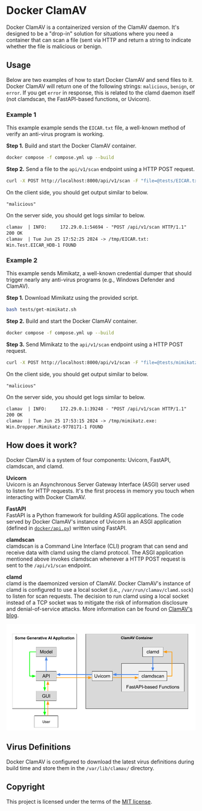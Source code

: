 # Docker ClamAV
Docker ClamAV is a containerized version of the ClamAV daemon. It's designed to be a "drop-in" solution for situations where you need a container that can scan a file (sent via HTTP and return a string to indicate whether the file is malicious or benign. 

## Usage
Below are two examples of how to start Docker ClamAV and send files to it. Docker ClamAV will return one of the following strings: `malicious`, `benign`, or `error`. If you get `error` in response, this is related to the clamd daemon itself (not clamdscan, the FastAPI-based functions, or Uvicorn). 

### Example 1
This example example sends the `EICAR.txt` file, a well-known method of verify an anti-virus program is working. 

**Step 1.** Build and start the Docker ClamAV container.
```bash
docker compose -f compose.yml up --build
```

**Step 2.** Send a file to the `api/v1/scan` endpoint using a HTTP POST request.
```bash
curl -X POST http://localhost:8000/api/v1/scan -F "file=@tests/EICAR.txt"
```

On the client side, you should get output similar to below.
```
"malicious"
```

On the server side, you should get logs similar to below.
```
clamav  | INFO:     172.29.0.1:54694 - "POST /api/v1/scan HTTP/1.1" 200 OK
clamav  | Tue Jun 25 17:52:25 2024 -> /tmp/EICAR.txt: Win.Test.EICAR_HDB-1 FOUND
```

### Example 2
This example sends Mimikatz, a well-known credential dumper that should trigger nearly any anti-virus programs (e.g., Windows Defender and ClamAV). 

**Step 1.** Download Mimikatz using the provided script.
```bash
bash tests/get-mimikatz.sh
```

**Step 2.** Build and start the Docker ClamAV container.
```bash
docker compose -f compose.yml up --build
```

**Step 3.** Send Mimikatz to the `api/v1/scan` endpoint using a HTTP POST request.
```bash
curl -X POST http://localhost:8000/api/v1/scan -F "file=@tests/mimikatz.exe"
```

On the client side, you should get output similar to below.
```
"malicious"
```

On the server side, you should get logs similar to below.
```
clamav  | INFO:     172.29.0.1:39248 - "POST /api/v1/scan HTTP/1.1" 200 OK
clamav  | Tue Jun 25 17:53:15 2024 -> /tmp/mimikatz.exe: Win.Dropper.Mimikatz-9778171-1 FOUND
```

## How does it work?
Docker ClamAV is a system of four components: Uvicorn, FastAPI, clamdscan, and clamd. 

**Uvicorn**  
Uvicorn is an Asynchronous Server Gateway Interface (ASGI) server used to listen for HTTP requests. It's the first process in memory you touch when interacting with Docker ClamAV. 

**FastAPI**  
FastAPI is a Python framework for building ASGI applications. The code served by Docker ClamAV's instance of Uvicorn is an ASGI application (defined in [`docker/api.py`](/docker/api.py)) written using FastAPI. 

**clamdscan**  
clamdscan is a Command Line Interface (CLI) program that can send and receive data with clamd using the clamd protocol. The ASGI application mentioned above invokes clamdscan whenever a HTTP POST request is sent to the `/api/v1/scan` endpoint. 

**clamd**  
clamd is the daemonized version of ClamAV. Docker ClamAV's instance of clamd is configured to use a local socket (i.e., `/var/run/clamav/clamd.sock`) to listen for scan requests. The decision to run clamd using a local socket instead of a TCP socket was to mitigate the risk of information disclosure and denial-of-service attacks. More information can be found on [ClamAV's blog](https://blog.clamav.net/2016/06/regarding-use-of-clamav-daemons-tcp.html). 

![data-flow-diagram.png](data-flow-diagram.png)

## Virus Definitions
Docker ClamAV is configured to download the latest virus definitions during build time and store them in the `/var/lib/clamav/` directory.

## Copyright
This project is licensed under the terms of the [MIT license](/LICENSE).
